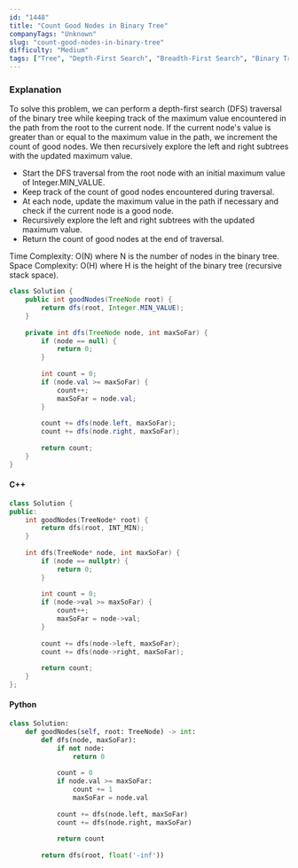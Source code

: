 ```yaml
---
id: "1448"
title: "Count Good Nodes in Binary Tree"
companyTags: "Unknown"
slug: "count-good-nodes-in-binary-tree"
difficulty: "Medium"
tags: ["Tree", "Depth-First Search", "Breadth-First Search", "Binary Tree"]
---
```


### Explanation
To solve this problem, we can perform a depth-first search (DFS) traversal of the binary tree while keeping track of the maximum value encountered in the path from the root to the current node. If the current node's value is greater than or equal to the maximum value in the path, we increment the count of good nodes. We then recursively explore the left and right subtrees with the updated maximum value.

- Start the DFS traversal from the root node with an initial maximum value of Integer.MIN_VALUE.
- Keep track of the count of good nodes encountered during traversal.
- At each node, update the maximum value in the path if necessary and check if the current node is a good node.
- Recursively explore the left and right subtrees with the updated maximum value.
- Return the count of good nodes at the end of traversal.

Time Complexity: O(N) where N is the number of nodes in the binary tree.
Space Complexity: O(H) where H is the height of the binary tree (recursive stack space).

```java
class Solution {
    public int goodNodes(TreeNode root) {
        return dfs(root, Integer.MIN_VALUE);
    }
    
    private int dfs(TreeNode node, int maxSoFar) {
        if (node == null) {
            return 0;
        }
        
        int count = 0;
        if (node.val >= maxSoFar) {
            count++;
            maxSoFar = node.val;
        }
        
        count += dfs(node.left, maxSoFar);
        count += dfs(node.right, maxSoFar);
        
        return count;
    }
}
```

#### C++
```cpp
class Solution {
public:
    int goodNodes(TreeNode* root) {
        return dfs(root, INT_MIN);
    }
    
    int dfs(TreeNode* node, int maxSoFar) {
        if (node == nullptr) {
            return 0;
        }
        
        int count = 0;
        if (node->val >= maxSoFar) {
            count++;
            maxSoFar = node->val;
        }
        
        count += dfs(node->left, maxSoFar);
        count += dfs(node->right, maxSoFar);
        
        return count;
    }
};
```

#### Python
```python
class Solution:
    def goodNodes(self, root: TreeNode) -> int:
        def dfs(node, maxSoFar):
            if not node:
                return 0
            
            count = 0
            if node.val >= maxSoFar:
                count += 1
                maxSoFar = node.val
            
            count += dfs(node.left, maxSoFar)
            count += dfs(node.right, maxSoFar)
            
            return count
        
        return dfs(root, float('-inf'))
```